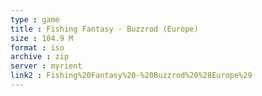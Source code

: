 ```yaml
---
type : game
title : Fishing Fantasy - Buzzrod (Europe)
size : 104.9 M
format : iso
archive : zip
server : myrient
link2 : Fishing%20Fantasy%20-%20Buzzrod%20%28Europe%29
---
```

